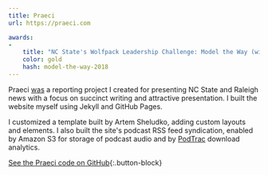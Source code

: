 ```yaml
---
title: Praeci
url: https://praeci.com

awards:
-
    title: "NC State's Wolfpack Leadership Challenge: Model the Way (winner, 2018)"
    color: gold
    hash: model-the-way-2018
---
```


Praeci [was](https://praeci.com/praeci-is-defunct) a reporting project I created for presenting NC State and Raleigh news with a focus on succinct writing and attractive presentation. I built the website myself using Jekyll and GitHub Pages.

I customized a template built by Artem Sheludko, adding custom layouts and elements. I also built the site's podcast RSS feed syndication, enabled by Amazon S3 for storage of podcast audio and by [PodTrac](https://analytics.podtrac.com) download analytics.

[See the Praeci code on GitHub](https://github.com/Praeci/praeci.github.io){:.button-block}
